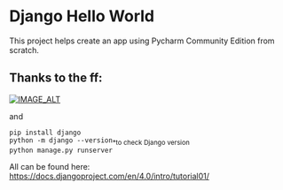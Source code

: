 # Django Hello World
This project helps create an app using Pycharm Community Edition from scratch.

## Thanks to the ff:

[![IMAGE_ALT](https://img.youtube.com/vi/34Gum_6iGFM/0.jpg)](https://www.youtube.com/watch?v=34Gum_6iGFM)

and

`pip install django`<br>
`python -m django --version`<sub>*to check Django version</sub><br>
`python manage.py runserver`</p>
All can be found here:<br>
https://docs.djangoproject.com/en/4.0/intro/tutorial01/
